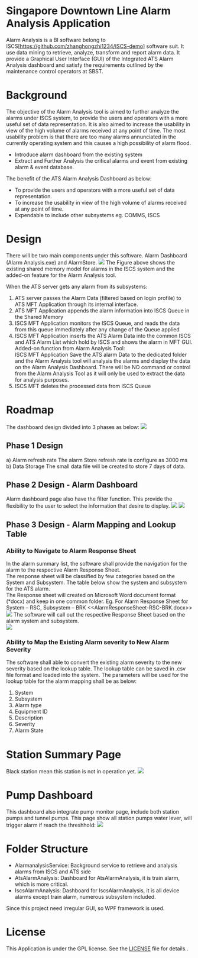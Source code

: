 # Singapore Downtown Line Alarm Analysis Application
Alarm Analysis is a BI software belong to ISCS[https://github.com/zhanghongzhi1234/ISCS-demo] software suit. It use data mining to retrieve, analyze, transform and report alarm data. It provide a Graphical User Interface (GUI) of the Integrated ATS Alarm Analysis dashboard and satisfy the requirements outlined by the maintenance control operators at SBST. 

# Background
The objective of the Alarm Analysis tool is aimed to further analyze the alarms under ISCS system, to provide the users and operators with a more useful set of data representation. It is also aimed to increase the usability in view of the high volume of alarms received at any point of time. The most usability problem is that there are too many alarms annunciated in the currently operating system and this causes a high possibility of alarm flood.
+	Introduce alarm dashboard from the existing system
+	Extract and Further Analysis the critical alarms and event from existing alarm & event database.

The benefit of the ATS Alarm Analysis Dashboard as below:
+	To provide the users and operators with a more useful set of data representation.
+	To increase the usability in view of the high volume of alarms received at any point of time.
+	Expendable to include other subsystems eg. COMMS, ISCS

# Design
There will be two main components under this software. Alarm Dashboard (Alarm Analysis.exe) and AlarmStore.
![](./docs/images/Design.png)
The Figure above shows the existing shared memory model for alarms in the ISCS system and the added-on feature for the Alarm Analysis tool. 

When the ATS server gets any alarm from its subsystems:
1)	ATS server passes the Alarm Data (filtered based on login profile) to ATS MFT Application through its internal interface.
2)	ATS MFT Application appends the alarm information into ISCS Queue in the Shared Memory
3)	ISCS MFT Application monitors the ISCS Queue, and reads the data from this queue immediately after any change of the Queue applied
4)	ISCS MFT Application inserts the ATS Alarm Data into the common ISCS and ATS Alarm List which hold by ISCS and shows the alarm in MFT GUI.
Added-on function from Alarm Analysis Tool:  
ISCS MFT Application Save the ATS alarm Data to the dedicated folder and the Alarm Analysis tool will analysis the alarms and display the data on the Alarm Analysis Dashboard. There will be NO command or control from the Alarm Analysis Tool as it will only be used to extract the data for analysis purposes.
5)	ISCS MFT deletes the processed data from ISCS Queue

# Roadmap
The dashboard design divided into 3 phases as below:
![](./docs/images/Roadmap.png)

##	Phase 1 Design 
a)	Alarm refresh rate
The alarm Store refresh rate is configure as 3000 ms  
b)	Data Storage
The small data file will be created to store 7 days of data.

##	Phase 2 Design - Alarm Dashboard
Alarm dashboard page also have the filter function. This provide the flexibility to the user to select the information that desire to display.
![](./docs/images/AtsPage1.png)
![](./docs/images/AtsFilter.png)

##	Phase 3 Design - Alarm Mapping and Lookup Table

###	Ability to Navigate to Alarm Response Sheet 

In the alarm summary list, the software shall provide the navigation for the alarm to the respective Alarm Response Sheet.  
The response sheet will be classified by few categories based on the System and Subsystem. The table below show the system and subsystem for the ATS alarm.  
The Response sheet will created on Microsoft Word document format (*docx) and keep in one common folder.
Eg. For Alarm Response Sheet for System – RSC, Subsystem – BRK 
  	      <<AlarmResponseSheet-RSC-BRK.docx>>  
![](./docs/images/AlarmResponse.png)
The software will call out the respective Response Sheet based on the alarm system and subsystem.  
![](./docs/images/ATSPage2.png)

### Ability to Map the Existing Alarm severity to New Alarm Severity 

The software shall able to convert the existing alarm severity to the new severity based on the lookup table. The lookup table can be saved in .csv file format and loaded into the system.
The parameters will be used for the lookup table for the alarm mapping shall be as below:
1)	System
2)	Subsystem
3)	Alarm type
4)	Equipment ID
5)	Description
6)	Severity
7)	Alarm State
# Station Summary Page
Black station mean this station is not in operation yet.
![](./docs/images/StationSummary.png)
# Pump Dashboard
This dashboard also integrate pump monitor page, include both station pumps and tunnel pumps. This page  show all station pumps water lever, will trigger alarm if reach the threshhold: 
![](./docs/images/PumpDashboard.png)

# Folder Structure
- AlarmanalysisService: Background service to retrieve and analysis alarms from ISCS and ATS side
- AtsAlarmAnalysis: Dashboard for AtsAlarmAnalysis, it is train alarm, which is more critical.
- IscsAlarmAnalysis: Dashboard for IscsAlarmAnalysis, it is all device alarms except train alarm, numerous subsystem included.

Since this project need irregular GUI, so WPF framework is used.

# License
This Application is under the GPL license. See the [LICENSE](LICENSE) file for details..